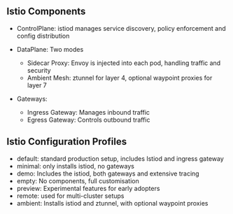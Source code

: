 
## Istio Components

  - ControlPlane: istiod manages service discovery, policy enforcement and config distribution
  - DataPlane:   Two modes
      - Sidecar Proxy: Envoy is injected into each pod, handling traffic and security
      - Ambient Mesh: ztunnel for layer 4, optional waypoint proxies for layer 7

   - Gateways:
       - Ingress Gateway: Manages inbound traffic
       - Egress Gateway:  Controls outbound traffic  


## Istio Configuration Profiles

  - default: standard production setup, includes Istiod and ingress gateway
  - minimal: only installs istiod, no gateways
  - demo: Includes the istiod, both gateways and extensive tracing
  - empty: No components, full customisation
  - preview: Experimental features for early adopters
  - remote: used for multi-cluster setups
  - ambient: Installs istiod and ztunnel, with optional waypoint proxies


    
